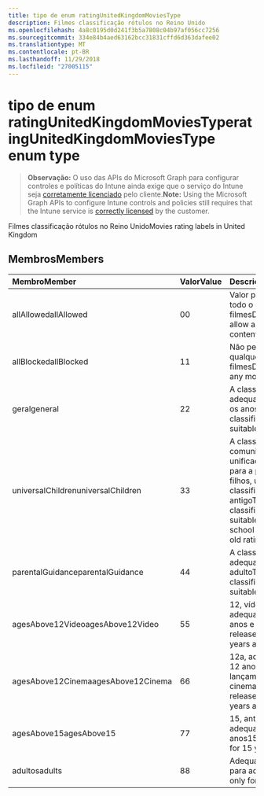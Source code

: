 ```yaml
---
title: tipo de enum ratingUnitedKingdomMoviesType
description: Filmes classificação rótulos no Reino Unido
ms.openlocfilehash: 4a8c0195d0d241f3b5a7808c04b97af056cc7256
ms.sourcegitcommit: 334e84b4aed63162bcc31831cffd6d363dafee02
ms.translationtype: MT
ms.contentlocale: pt-BR
ms.lasthandoff: 11/29/2018
ms.locfileid: "27005115"
---
```

# <a name="ratingunitedkingdommoviestype-enum-type"></a><span data-ttu-id="ce243-103">tipo de enum ratingUnitedKingdomMoviesType</span><span class="sxs-lookup"><span data-stu-id="ce243-103">ratingUnitedKingdomMoviesType enum type</span></span>

> <span data-ttu-id="ce243-104">**Observação:** O uso das APIs do Microsoft Graph para configurar controles e políticas do Intune ainda exige que o serviço do Intune seja [corretamente licenciado](https://go.microsoft.com/fwlink/?linkid=839381) pelo cliente.</span><span class="sxs-lookup"><span data-stu-id="ce243-104">**Note:** Using the Microsoft Graph APIs to configure Intune controls and policies still requires that the Intune service is [correctly licensed](https://go.microsoft.com/fwlink/?linkid=839381) by the customer.</span></span>

<span data-ttu-id="ce243-105">Filmes classificação rótulos no Reino Unido</span><span class="sxs-lookup"><span data-stu-id="ce243-105">Movies rating labels in United Kingdom</span></span>
## <a name="members"></a><span data-ttu-id="ce243-106">Membros</span><span class="sxs-lookup"><span data-stu-id="ce243-106">Members</span></span>
|<span data-ttu-id="ce243-107">Membro</span><span class="sxs-lookup"><span data-stu-id="ce243-107">Member</span></span>|<span data-ttu-id="ce243-108">Valor</span><span class="sxs-lookup"><span data-stu-id="ce243-108">Value</span></span>|<span data-ttu-id="ce243-109">Descrição</span><span class="sxs-lookup"><span data-stu-id="ce243-109">Description</span></span>|
|:---|:---|:---|
|<span data-ttu-id="ce243-110">allAllowed</span><span class="sxs-lookup"><span data-stu-id="ce243-110">allAllowed</span></span>|<span data-ttu-id="ce243-111">0</span><span class="sxs-lookup"><span data-stu-id="ce243-111">0</span></span>|<span data-ttu-id="ce243-112">Valor padrão, permitir todo o conteúdo de filmes</span><span class="sxs-lookup"><span data-stu-id="ce243-112">Default value, allow all movies content</span></span>|
|<span data-ttu-id="ce243-113">allBlocked</span><span class="sxs-lookup"><span data-stu-id="ce243-113">allBlocked</span></span>|<span data-ttu-id="ce243-114">1</span><span class="sxs-lookup"><span data-stu-id="ce243-114">1</span></span>|<span data-ttu-id="ce243-115">Não permitir que qualquer conteúdo filmes</span><span class="sxs-lookup"><span data-stu-id="ce243-115">Do not allow any movies content</span></span>|
|<span data-ttu-id="ce243-116">geral</span><span class="sxs-lookup"><span data-stu-id="ce243-116">general</span></span>|<span data-ttu-id="ce243-117">2</span><span class="sxs-lookup"><span data-stu-id="ce243-117">2</span></span>|<span data-ttu-id="ce243-118">A classificação de U é adequada para todos os anos</span><span class="sxs-lookup"><span data-stu-id="ce243-118">The U classification is suitable for all ages</span></span>|
|<span data-ttu-id="ce243-119">universalChildren</span><span class="sxs-lookup"><span data-stu-id="ce243-119">universalChildren</span></span>|<span data-ttu-id="ce243-120">3</span><span class="sxs-lookup"><span data-stu-id="ce243-120">3</span></span>|<span data-ttu-id="ce243-121">A classificação de comunicação unificada é adequada para a pré-escola filhos, um rótulo de classificação antigo</span><span class="sxs-lookup"><span data-stu-id="ce243-121">The UC classification is suitable for pre-school children, an old rating label</span></span>|
|<span data-ttu-id="ce243-122">parentalGuidance</span><span class="sxs-lookup"><span data-stu-id="ce243-122">parentalGuidance</span></span>|<span data-ttu-id="ce243-123">4</span><span class="sxs-lookup"><span data-stu-id="ce243-123">4</span></span>|<span data-ttu-id="ce243-124">A classificação PG é adequada para adulto</span><span class="sxs-lookup"><span data-stu-id="ce243-124">The PG classification is suitable for mature</span></span>|
|<span data-ttu-id="ce243-125">agesAbove12Video</span><span class="sxs-lookup"><span data-stu-id="ce243-125">agesAbove12Video</span></span>|<span data-ttu-id="ce243-126">5</span><span class="sxs-lookup"><span data-stu-id="ce243-126">5</span></span>|<span data-ttu-id="ce243-127">12, vídeo de versão adequado para 12 anos e sobre</span><span class="sxs-lookup"><span data-stu-id="ce243-127">12, video release suitable for 12 years and over</span></span>|
|<span data-ttu-id="ce243-128">agesAbove12Cinema</span><span class="sxs-lookup"><span data-stu-id="ce243-128">agesAbove12Cinema</span></span>|<span data-ttu-id="ce243-129">6</span><span class="sxs-lookup"><span data-stu-id="ce243-129">6</span></span>|<span data-ttu-id="ce243-130">12a, adequado para 12 anos e ao longo de lançamento de cinema</span><span class="sxs-lookup"><span data-stu-id="ce243-130">12A, cinema release suitable for 12 years and over</span></span>|
|<span data-ttu-id="ce243-131">agesAbove15</span><span class="sxs-lookup"><span data-stu-id="ce243-131">agesAbove15</span></span>|<span data-ttu-id="ce243-132">7</span><span class="sxs-lookup"><span data-stu-id="ce243-132">7</span></span>|<span data-ttu-id="ce243-133">15, antigas e adequado para quinze anos</span><span class="sxs-lookup"><span data-stu-id="ce243-133">15, suitable only for 15 years and older</span></span>|
|<span data-ttu-id="ce243-134">adultos</span><span class="sxs-lookup"><span data-stu-id="ce243-134">adults</span></span>|<span data-ttu-id="ce243-135">8</span><span class="sxs-lookup"><span data-stu-id="ce243-135">8</span></span>|<span data-ttu-id="ce243-136">Adequado somente para adultos</span><span class="sxs-lookup"><span data-stu-id="ce243-136">Suitable only for adults</span></span>|



